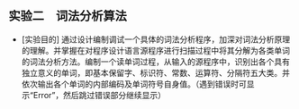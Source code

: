 ## 实验二　词法分析算法  
* [实验目的]
通过设计编制调试一个具体的词法分析程序，加深对词法分析原理的理解。并掌握在对程序设计语言源程序进行扫描过程中将其分解为各类单词的词法分析方法。编制一个读单词过程，从输入的源程序中，识别出各个具有独立意义的单词，即基本保留字、标识符、常数、运算符、分隔符五大类。并依次输出各个单词的内部编码及单词符号自身值。（遇到错误时可显示“Error”，然后跳过错误部分继续显示）  

